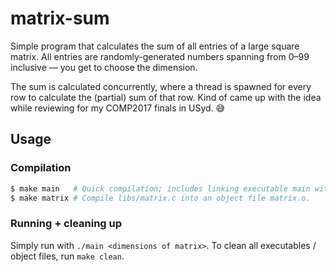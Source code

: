 # matrix-sum

Simple program that calculates the sum of all entries of a large square matrix. All entries are randomly-generated numbers spanning from 0–99 inclusive — you get to choose the dimension.

The sum is calculated concurrently, where a thread is spawned for every row to calculate the (partial) sum of that row. Kind of came up with the idea while reviewing for my COMP2017 finals in USyd. 😅

## Usage
### Compilation
```bash
$ make main   # Quick compilation; includes linking executable main with object file matrix.o.
$ make matrix # Compile libs/matrix.c into an object file matrix.o.
```
### Running + cleaning up
Simply run with `./main <dimensions of matrix>`. To clean all executables / object files, run `make clean`.
